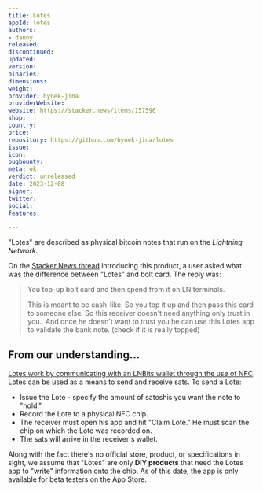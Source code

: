 ```yaml
---
title: Lotes
appId: lotes
authors:
- danny
released: 
discontinued: 
updated: 
version: 
binaries: 
dimensions: 
weight: 
provider: hynek-jina
providerWebsite: 
website: https://stacker.news/items/157596
shop: 
country: 
price: 
repository: https://github.com/hynek-jina/lotes
issue: 
icon: 
bugbounty: 
meta: ok
verdict: unreleased
date: 2023-12-08
signer: 
twitter: 
social: 
features: 

---
```


"Lotes" are described as physical bitcoin notes that run on the *Lightning Network.*

On the [Stacker News thread](https://stacker.news/items/157596) introducing this product, a user asked what was the difference between "Lotes" and bolt card. The reply was:

> You top-up bolt card and then spend from it on LN terminals.
>
> This is meant to be cash-like. So you top it up and then pass this card to someone else. So this receiver doesn't need anything only trust in you.. And once he doesn't want to trust you he can use this Lotes app to validate the bank note. (check if it is really topped) 


## From our understanding...

[Lotes work by communicating with an LNBits wallet through the use of NFC](https://www.youtube.com/watch?v=_cQutic0CX0). Lotes can be used as a means to send and receive sats. To send a Lote:

- Issue the Lote - specify the amount of satoshis you want the note to "hold."
- Record the Lote to a physical NFC chip.
- The receiver must open his app and hit "Claim Lote." He must scan the chip on which the Lote was recorded on.
- The sats will arrive in the receiver's wallet.

Along with the fact there's no official store, product, or specifications in sight, we assume that "Lotes" are only **DIY products** that need the Lotes app to "write" information onto the chip. As of this date, the app is only available for beta testers on the App Store.
